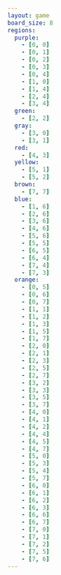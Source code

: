 ```yaml
---
layout: game
board_size: 8
regions:
  purple:
    - [0, 0]
    - [0, 1]
    - [0, 2]
    - [0, 3]
    - [0, 4]
    - [1, 0]
    - [1, 4]
    - [2, 4]
    - [3, 4]
  green:
    - [2, 2]
  gray:
    - [3, 0]
    - [3, 1]
  red:
    - [4, 3]
  yellow:
    - [5, 1]
    - [5, 2]
  brown:
    - [7, 7]
  blue:
    - [1, 6]
    - [2, 6]
    - [3, 6]
    - [4, 6]
    - [5, 6]
    - [5, 5]
    - [6, 5]
    - [6, 4]
    - [7, 4]
    - [7, 3]
  orange:
    - [0, 5]
    - [0, 6]
    - [0, 7]
    - [1, 1]
    - [1, 2]
    - [1, 3]
    - [1, 5]
    - [1, 7]
    - [2, 0]
    - [2, 1]
    - [2, 3]
    - [2, 5]
    - [2, 7]
    - [3, 2]
    - [3, 3]
    - [3, 5]
    - [3, 7]
    - [4, 0]
    - [4, 1]
    - [4, 2]
    - [4, 4]
    - [4, 5]
    - [4, 7]
    - [5, 0]
    - [5, 3]
    - [5, 4]
    - [5, 7]
    - [6, 0]
    - [6, 1]
    - [6, 2]
    - [6, 3]
    - [6, 6]
    - [6, 7]
    - [7, 0]
    - [7, 1]
    - [7, 2]
    - [7, 5]
    - [7, 6]
---
```

<script>
    const boardSize = {{ page.board_size }};
    const regions = {{ page.regions | jsonify }};
</script>
<script src="/assets/js/script.js"></script>